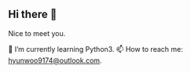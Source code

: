 ## Hi there 👋

<!--
**HyunwooLee955/HyunwooLee955** is a ✨ _special_ ✨ repository because its `README.md` (this file) appears on your GitHub profile.

Here are some ideas to get you started:

- 🔭 I’m currently working on data science...
- 
- 👯 I’m looking to collaborate on ...
- 🤔 I’m looking for help with Learning Science...
- 💬 Ask me about ...
- 
- 😄 Pronouns: ...
- ⚡ Fun fact: Love Coke...
-->
Nice to meet you.

🌱 I’m currently learning Python3.
📫 How to reach me: hyunwoo9174@outlook.com.

